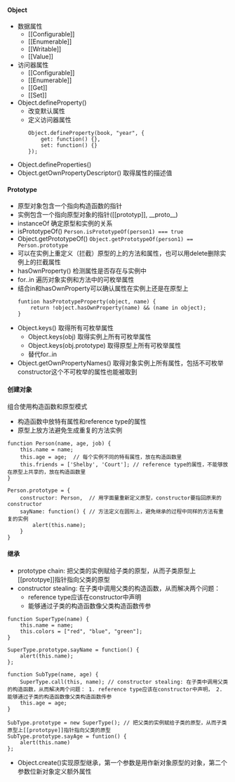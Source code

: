 #### Object
- 数据属性 
    - [[Configurable]]
    - [[Enumerable]]
    - [[Writable]]
    - [[Value]]
- 访问器属性 
    - [[Configurable]]
    - [[Enumerable]]
    - [[Get]]
    - [[Set]]
- Object.defineProperty()
    - 改变默认属性
    - 定义访问器属性 
      ```
      Object.defineProperty(book, "year", {
          get: function() {},
          set: function() {}
      });
      ```
- Object.defineProperties()
- Object.getOwnPropertyDescriptor() 取得属性的描述值 

#### Prototype  
- 原型对象包含一个指向构造函数的指针
- 实例包含一个指向原型对象的指针([[prototyp]], __proto\__)
- instanceOf 确定原型和实例的关系  
- isPrototypeOf() ```Person.isPrototypeOf(person1) === true``` 
- Object.getPrototypeOf() ```Object.getPrototypeOf(person1) == Person.prototype```
- 可以在实例上重定义（拦截）原型的上的方法和属性，也可以用delete删除实例上的拦截属性 
- hasOwnProperty() 检测属性是否存在与实例中  
- for..in 遍历对象实例和方法中的可枚举属性  
- 结合in和hasOwnProperty可以确认属性在实例上还是在原型上
  ```
  funtion hasPrototypeProperty(object, name) {
      return !object.hasOwnProperty(name) && (name in object);
  } 
  ``` 
- Object.keys() 取得所有可枚举属性
    - Object.keys(obj) 取得实例上所有可枚举属性 
    - Object.keys(obj.prototype) 取得原型上所有可枚举属性 
    - 替代for..in
- Object.getOwnPropertyNames() 取得对象实例上所有属性，包括不可枚举    
  constructor这个不可枚举的属性也能被取到  

#### 创建对象  
组合使用构造函数和原型模式  
- 构造函数中放特有属性和reference type的属性 
- 原型上放方法避免生成重复的方法实例
```
function Person(name, age, job) {
    this.name = name;
    this.age = age;  // 每个实例不同的特有属性，放在构造函数里 
    this.friends = ['Shelby', 'Court']; // reference type的属性，不能够放在原型上共享的，放在构造函数里
}

Person.prototype = {
    constructor: Person,  // 用字面量重新定义原型，constructor要指回原来的constructor
    sayName: function() { // 方法定义在圆形上，避免继承的过程中同样的方法有重复的实例
        alert(this.name); 
    }
}
```

#### 继承  
- prototype chain: 把父类的实例赋给子类的原型，从而子类原型上[[prototpye]]指针指向父类的原型 
- constructor stealing: 在子类中调用父类的构造函数，从而解决两个问题： 
    - reference type应该在constructor中声明   
    - 能够通过子类的构造函数像父类构造函数传参 
```
function SuperType(name) {
    this.name = name;
    this.colors = ["red", "blue", "green"];
}

SuperType.prototype.sayName = function() {
    alert(this.name);
};

function SubType(name, age) {
    SuperType.call(this, name); // constructor stealing: 在子类中调用父类的构造函数，从而解决两个问题： 1. reference type应该在constructor中声明， 2. 能够通过子类的构造函数像父类构造函数传参 
    this.age = age;
}

SubType.prototype = new SuperType(); // 把父类的实例赋给子类的原型，从而子类原型上[[prototpye]]指针指向父类的原型  
SubType.prototype.sayAge = funtion() {
    alert(this.name)
};
```  
- Object.create()实现原型继承，第一个参数是用作新对象原型的对象，第二个参数位新对象定义额外属性    
